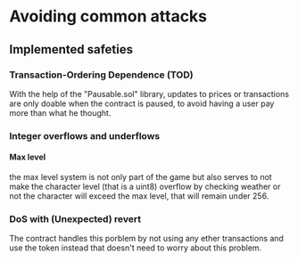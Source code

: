 # Avoiding common attacks

## Implemented safeties

### Transaction-Ordering Dependence (TOD) 

With the help of the "Pausable.sol" library, updates to prices or transactions are only doable when the contract is paused, to avoid having a user pay more than what he thought.

### Integer overflows and underflows

#### Max level

the max level system is not only part of the game but also serves to not make the character level (that is a uint8) overflow by checking weather or not the character will exceed the max level, that will remain under 256.

### DoS with (Unexpected) revert

The contract handles this porblem by not using any ether transactions and use the token instead that doesn't need to worry about this problem.